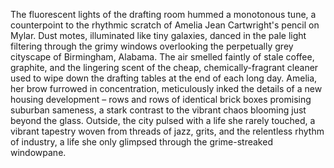 The fluorescent lights of the drafting room hummed a monotonous tune, a counterpoint to the rhythmic scratch of Amelia Jean Cartwright's pencil on Mylar.  Dust motes, illuminated like tiny galaxies, danced in the pale light filtering through the grimy windows overlooking the perpetually grey cityscape of Birmingham, Alabama.  The air smelled faintly of stale coffee, graphite, and the lingering scent of the cheap, chemically-fragrant cleaner used to wipe down the drafting tables at the end of each long day.  Amelia, her brow furrowed in concentration, meticulously inked the details of a new housing development – rows and rows of identical brick boxes promising suburban sameness, a stark contrast to the vibrant chaos blooming just beyond the glass.  Outside, the city pulsed with a life she rarely touched, a vibrant tapestry woven from threads of jazz, grits, and the relentless rhythm of industry, a life she only glimpsed through the grime-streaked windowpane.
